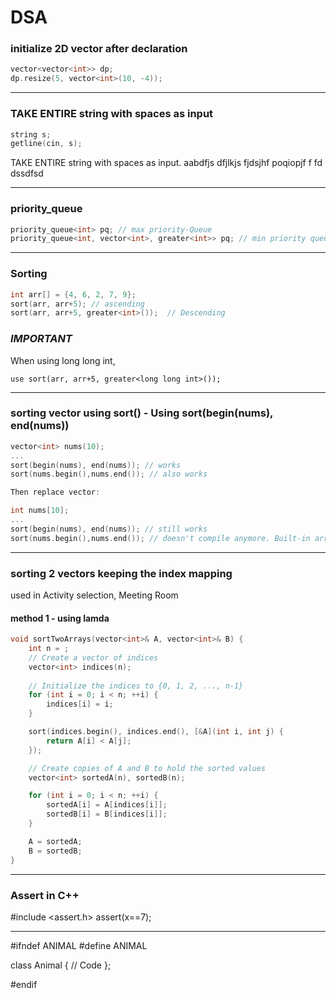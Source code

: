 # DSA

### initialize 2D vector after declaration
```cpp
vector<vector<int>> dp;
dp.resize(5, vector<int>(10, -4));
```
--------------------------------
### TAKE ENTIRE string with spaces as input
```cpp   
string s;
getline(cin, s);
```    
TAKE ENTIRE string with spaces as input.
aabdfjs dfjlkjs fjdsjhf  poqiopjf  f  fd  dssdfsd

--------------------------------
### priority_queue
```cpp
priority_queue<int> pq; // max priority-Queue
priority_queue<int, vector<int>, greater<int>> pq; // min priority queue
```
--------------------------------
### Sorting
```cpp
int arr[] = {4, 6, 2, 7, 9};
sort(arr, arr+5); // ascending
sort(arr, arr+5, greater<int>());  // Descending 
```
### *IMPORTANT*
When using long long int,
```
use sort(arr, arr+5, greater<long long int>());
```
--------------------------------
### sorting vector using sort() - Using sort(begin(nums), end(nums))
```cpp
vector<int> nums(10);
...
sort(begin(nums), end(nums)); // works
sort(nums.begin(),nums.end()); // also works

Then replace vector:

int nums[10];
...
sort(begin(nums), end(nums)); // still works
sort(nums.begin(),nums.end()); // doesn't compile anymore. Built-in arrays don't have `.begin()` and `end()` methods.
```

--------------------------------
### sorting 2 vectors keeping the index mapping
used in Activity selection, Meeting Room
#### method 1 - using lamda
```cpp
void sortTwoArrays(vector<int>& A, vector<int>& B) {
    int n = ;
    // Create a vector of indices
    vector<int> indices(n);
    
    // Initialize the indices to {0, 1, 2, ..., n-1}
    for (int i = 0; i < n; ++i) {
        indices[i] = i;
    }

    sort(indices.begin(), indices.end(), [&A](int i, int j) {
        return A[i] < A[j];
    });

    // Create copies of A and B to hold the sorted values
    vector<int> sortedA(n), sortedB(n);

    for (int i = 0; i < n; ++i) {
        sortedA[i] = A[indices[i]];
        sortedB[i] = B[indices[i]];
    }

    A = sortedA;
    B = sortedB;
}
```
--------------------------------
### Assert in C++

#include <assert.h>
assert(x==7);

--------------------------------
#ifndef ANIMAL
#define ANIMAL

class Animal {
    // Code
};

#endif
